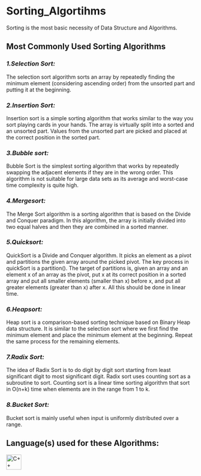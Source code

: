 # Sorting_Algortihms
Sorting is the most basic necessity of Data Structure and Algorithms.

## Most Commonly Used Sorting Algorithms
### *1.Selection Sort:*
The selection sort algorithm sorts an array by repeatedly finding the minimum element (considering ascending order) from the unsorted part and putting it at the beginning. 
### *2.Insertion Sort:*
Insertion sort is a simple sorting algorithm that works similar to the way you sort playing cards in your hands. The array is virtually split into a sorted and an unsorted part. Values from the unsorted part are picked and placed at the correct position in the sorted part.
### *3.Bubble sort:*
Bubble Sort is the simplest sorting algorithm that works by repeatedly swapping the adjacent elements if they are in the wrong order. This algorithm is not suitable for large data sets as its average and worst-case time complexity is quite high.
### *4.Mergesort:*
The Merge Sort algorithm is a sorting algorithm that is based on the Divide and Conquer paradigm. In this algorithm, the array is initially divided into two equal halves and then they are combined in a sorted manner.
### *5.Quicksort:*
QuickSort is a Divide and Conquer algorithm. It picks an element as a pivot and partitions the given array around the picked pivot. The key process in quickSort is a partition(). The target of partitions is, given an array and an element x of an array as the pivot, put x at its correct position in a sorted array and put all smaller elements (smaller than x) before x, and put all greater elements (greater than x) after x. All this should be done in linear time.
### *6.Heapsort:*
Heap sort is a comparison-based sorting technique based on Binary Heap data structure. It is similar to the selection sort where we first find the minimum element and place the minimum element at the beginning. Repeat the same process for the remaining elements.
### *7.Radix Sort:*
The idea of Radix Sort is to do digit by digit sort starting from least significant digit to most significant digit. Radix sort uses counting sort as a subroutine to sort. Counting sort is a linear time sorting algorithm that sort in O(n+k) time when elements are in the range from 1 to k.
### *8.Bucket Sort:*
Bucket sort is mainly useful when input is uniformly distributed over a range.

## **Language(s) used for these Algorithms:**
<img title="C++" height="40px" src="https://img.icons8.com/color/240/000000/c-plus-plus-logo.png" /> &nbsp;&nbsp;&nbsp;
